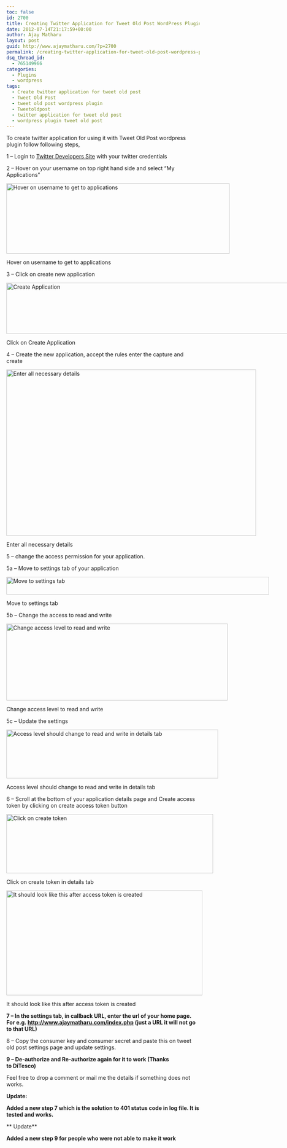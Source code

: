 ```yaml
---
toc: false
id: 2700
title: Creating Twitter Application for Tweet Old Post WordPress Plugin
date: 2012-07-14T21:17:59+00:00
author: Ajay Matharu
layout: post
guid: http://www.ajaymatharu.com/?p=2700
permalink: /creating-twitter-application-for-tweet-old-post-wordpress-plugin/
dsq_thread_id:
  - 765149966
categories:
  - Plugins
  - wordpress
tags:
  - Create twitter application for tweet old post
  - Tweet Old Post
  - tweet old post wordpress plugin
  - Tweetoldpost
  - twitter application for tweet old post
  - wordpress plugin tweet old post
---
```

To create twitter application for using it with Tweet Old Post wordpress plugin follow following steps,

1 &#8211; Login to <a title="Twitter Developers Site" href="https://dev.twitter.com/" target="_blank">Twitter Developers Site</a> with your twitter credentials

2 &#8211; Hover on your username on top right hand side and select &#8220;My Applications&#8221;

<div id="attachment_2705" style="width: 592px" class="wp-caption aligncenter">
  <a href="http://www.ajaymatharu.com/creating-twitter-application-for-tweet-old-post-wordpress-plugin/step2/" rel="attachment wp-att-2705"><img class="size-full wp-image-2705" title="step2" src="http://www.ajaymatharu.com/wp-content/uploads/2012/07/step2.png" alt="Hover on username to get to applications" width="582" height="183" srcset="http://www.ajaymatharu.com/wp-content/uploads/2012/07/step2-300x94.png 300w, http://www.ajaymatharu.com/wp-content/uploads/2012/07/step2.png 582w" sizes="(max-width: 582px) 100vw, 582px" /></a>
  
  <p class="wp-caption-text">
    Hover on username to get to applications
  </p>
</div>

3 &#8211; Click on create new application

<div id="attachment_2706" style="width: 982px" class="wp-caption aligncenter">
  <a href="http://www.ajaymatharu.com/creating-twitter-application-for-tweet-old-post-wordpress-plugin/step3_createapplication/" rel="attachment wp-att-2706"><img class="size-full wp-image-2706" title="step3_CreateApplication" src="http://www.ajaymatharu.com/wp-content/uploads/2012/07/step3_CreateApplication.png" alt="Create Application" width="972" height="133" srcset="http://www.ajaymatharu.com/wp-content/uploads/2012/07/step3_CreateApplication-300x41.png 300w, http://www.ajaymatharu.com/wp-content/uploads/2012/07/step3_CreateApplication.png 972w" sizes="(max-width: 972px) 100vw, 972px" /></a>
  
  <p class="wp-caption-text">
    Click on Create Application
  </p>
</div>

4 &#8211; Create the new application, accept the rules enter the capture and create

<div id="attachment_2707" style="width: 661px" class="wp-caption aligncenter">
  <a href="http://www.ajaymatharu.com/creating-twitter-application-for-tweet-old-post-wordpress-plugin/step4_create_an_application/" rel="attachment wp-att-2707"><img class="size-full wp-image-2707" title="step4_Create_an_application" src="http://www.ajaymatharu.com/wp-content/uploads/2012/07/step4_Create_an_application.png" alt="Enter all necessary details" width="651" height="433" srcset="http://www.ajaymatharu.com/wp-content/uploads/2012/07/step4_Create_an_application-300x199.png 300w, http://www.ajaymatharu.com/wp-content/uploads/2012/07/step4_Create_an_application.png 651w" sizes="(max-width: 651px) 100vw, 651px" /></a>
  
  <p class="wp-caption-text">
    Enter all necessary details
  </p>
</div>

5 &#8211; change the access permission for your application.

5a &#8211; Move to settings tab of your application

<div id="attachment_2708" style="width: 695px" class="wp-caption aligncenter">
  <a href="http://www.ajaymatharu.com/creating-twitter-application-for-tweet-old-post-wordpress-plugin/step5a_settings_tab/" rel="attachment wp-att-2708"><img class="size-full wp-image-2708" title="step5a_Settings_tab" src="http://www.ajaymatharu.com/wp-content/uploads/2012/07/step5a_Settings_tab.png" alt="Move to settings tab" width="685" height="46" srcset="http://www.ajaymatharu.com/wp-content/uploads/2012/07/step5a_Settings_tab-300x20.png 300w, http://www.ajaymatharu.com/wp-content/uploads/2012/07/step5a_Settings_tab.png 685w" sizes="(max-width: 685px) 100vw, 685px" /></a>
  
  <p class="wp-caption-text">
    Move to settings tab
  </p>
</div>

5b &#8211; Change the access to read and write

<div id="attachment_2701" style="width: 587px" class="wp-caption aligncenter">
  <a href="http://www.ajaymatharu.com/creating-twitter-application-for-tweet-old-post-wordpress-plugin/step5b_accesslevel/" rel="attachment wp-att-2701"><img class="size-full wp-image-2701" title="step5b_AccessLevel" src="http://www.ajaymatharu.com/wp-content/uploads/2012/07/step5b_AccessLevel.png" alt="Change access level to read and write" width="577" height="200" /></a>
  
  <p class="wp-caption-text">
    Change access level to read and write
  </p>
</div>

5c &#8211; Update the settings

<div id="attachment_2704" style="width: 562px" class="wp-caption aligncenter">
  <a href="http://www.ajaymatharu.com/creating-twitter-application-for-tweet-old-post-wordpress-plugin/step6b_oauthaccesslevel/" rel="attachment wp-att-2704"><img class="size-full wp-image-2704" title="step5c_OAuthAccessLevel" src="http://www.ajaymatharu.com/wp-content/uploads/2012/07/step6b_OAuthAccessLevel.png" alt="Access level should change to read and write in details tab" width="552" height="127" srcset="http://www.ajaymatharu.com/wp-content/uploads/2012/07/step6b_OAuthAccessLevel-300x69.png 300w, http://www.ajaymatharu.com/wp-content/uploads/2012/07/step6b_OAuthAccessLevel.png 552w" sizes="(max-width: 552px) 100vw, 552px" /></a>
  
  <p class="wp-caption-text">
    Access level should change to read and write in details tab
  </p>
</div>

6 &#8211; Scroll at the bottom of your application details page and Create access token by clicking on create access token button

<div id="attachment_2703" style="width: 549px" class="wp-caption aligncenter">
  <a href="http://www.ajaymatharu.com/creating-twitter-application-for-tweet-old-post-wordpress-plugin/step6a_createaccesstoken/" rel="attachment wp-att-2703"><img class="size-full wp-image-2703" title="step6a_createaccesstoken" src="http://www.ajaymatharu.com/wp-content/uploads/2012/07/step6a_createaccesstoken.png" alt="Click on create token " width="539" height="154" /></a>
  
  <p class="wp-caption-text">
    Click on create token in details tab
  </p>
</div>

<div id="attachment_2709" style="width: 521px" class="wp-caption aligncenter">
  <a href="http://www.ajaymatharu.com/creating-twitter-application-for-tweet-old-post-wordpress-plugin/step6b_accesstoken/" rel="attachment wp-att-2709"><img class="size-full wp-image-2709" title="step6b_AccessToken" src="http://www.ajaymatharu.com/wp-content/uploads/2012/07/step6b_AccessToken.png" alt="It should look like this after access token is created" width="511" height="273" srcset="http://www.ajaymatharu.com/wp-content/uploads/2012/07/step6b_AccessToken-300x160.png 300w, http://www.ajaymatharu.com/wp-content/uploads/2012/07/step6b_AccessToken.png 511w" sizes="(max-width: 511px) 100vw, 511px" /></a>
  
  <p class="wp-caption-text">
    It should look like this after access token is created
  </p>
</div>

**7 &#8211; In the settings tab, in callback URL, enter the url of your home page. For e.g. http://www.ajaymatharu.com/index.php (just a URL it will not go to that URL)**

8 &#8211; Copy the consumer key and consumer secret and paste this on tweet old post settings page and update settings.

**9 &#8211; De-authorize and Re-authorize again for it to work (Thanks to DiTesco)**

Feel free to drop a comment or mail me the details if something does not works.

**Update:**

**Added a new step 7 which is the solution to 401 status code in log file. It is tested and works.**

** Update**

**Added a new step 9 for people who were not able to make it work**
